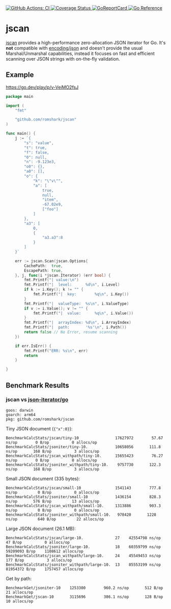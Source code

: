 <a href="https://github.com/romshark/jscan/actions?query=workflow%3ACI">
    <img src="https://github.com/romshark/jscan/workflows/CI/badge.svg" alt="GitHub Actions: CI">
</a>
<a href="https://coveralls.io/github/romshark/jscan">
    <img src="https://coveralls.io/repos/github/romshark/jscan/badge.svg" alt="Coverage Status" />
</a>
<a href="https://goreportcard.com/report/github.com/romshark/jscan">
    <img src="https://goreportcard.com/badge/github.com/romshark/jscan" alt="GoReportCard">
</a>
<a href="https://pkg.go.dev/github.com/romshark/jscan">
    <img src="https://pkg.go.dev/badge/github.com/romshark/jscan.svg" alt="Go Reference">
</a>

# jscan
[jscan](https://github.com/romshark/jscan) provides a high-performance zero-allocation JSON iterator for Go. It's **not** compatible with [encoding/json](https://pkg.go.dev/encoding/json) and doesn't provide the usual Marshal/Unmarshal capabilities, instead it focuses on fast and efficient scanning over JSON strings with on-the-fly validation.

## Example
https://go.dev/play/p/v-VeiMO2fsJ

```go
package main

import (
	"fmt"

	"github.com/romshark/jscan"
)

func main() {
	j := `{
		"s": "value",
		"t": true,
		"f": false,
		"0": null,
		"n": -9.123e3,
		"o0": {},
		"a0": [],
		"o": {
			"k": "\"v\"",
			"a": [
				true,
				null,
				"item",
				-67.02e9,
				["foo"]
			]
		},
		"a3": [
			0,
			{
				"a3.a3":8
			}
		]
	}`

	err := jscan.Scan(jscan.Options{
		CachePath:  true,
		EscapePath: true,
	}, j, func(i *jscan.Iterator) (err bool) {
		fmt.Printf("| value:\n")
		fmt.Printf("|  level:      %d\n", i.Level)
		if k := i.Key(); k != "" {
			fmt.Printf("|  key:        %q\n", i.Key())
		}
		fmt.Printf("|  valueType:  %s\n", i.ValueType)
		if v := i.Value(); v != "" {
			fmt.Printf("|  value:      %q\n", i.Value())
		}
		fmt.Printf("|  arrayIndex: %d\n", i.ArrayIndex)
		fmt.Printf("|  path:       '%s'\n", i.Path())
		return false // No Error, resume scanning
	})

	if err.IsErr() {
		fmt.Printf("ERR: %s\n", err)
		return
	}

}
```

## Benchmark Results

### jscan vs [json-iterator/go](https://github.com/json-iterator/go)

```
goos: darwin
goarch: arm64
pkg: github.com/romshark/jscan
```

Tiny JSON document (`{"x":0}`):

```
BenchmarkCalcStats/jscan/tiny-10                17627972        57.67 ns/op        0 B/op          0 allocs/op
BenchmarkCalcStats/jsoniter/tiny-10.            10658056       111.8 ns/op       168 B/op          3 allocs/op
BenchmarkCalcStats/jscan_withpath/tiny-10.      15655423        76.27 ns/op        0 B/op          0 allocs/op
BenchmarkCalcStats/jsoniter_withpath/tiny-10.    9757730       122.3 ns/op       168 B/op          3 allocs/op
```

Small JSON document (335 bytes):

```
BenchmarkCalcStats/jscan/small-10               1541143	       777.8 ns/op         0 B/op          0 allocs/op
BenchmarkCalcStats/jsoniter/small-10            1436154	       828.3 ns/op       576 B/op         13 allocs/op
BenchmarkCalcStats/jscan_withpath/small-10.     1313886	       903.3 ns/op         0 B/op          0 allocs/op
BenchmarkCalcStats/jsoniter_withpath/small-10.   978420	      1228 ns/op         640 B/op         22 allocs/op
```

Large JSON document (26.1 MB):

```
BenchmarkCalcStats/jscan/large-10.              27    42554798 ns/op          47 B/op          0 allocs/op
BenchmarkCalcStats/jsoniter/large-10.           18    60359799 ns/op    59209093 B/op    1108612 allocs/op
BenchmarkCalcStats/jscan_withpath/large-10.     24    45549453 ns/op         177 B/op          3 allocs/op
BenchmarkCalcStats/jsoniter_withpath/large-10.  13    85553199 ns/op    81954372 B/op    1757457 allocs/op
```

Get by path:

```
BenchmarkGet/jsoniter-10	1253300	       960.2 ns/op       512 B/op         21 allocs/op
BenchmarkGet/jscan-10		3115696	       386.1 ns/op       128 B/op         10 allocs/op
```
